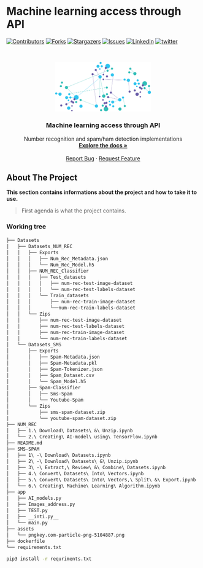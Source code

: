 
# Machine learning access through API
<!--
*** Thanks for checking out the Best-README-Template. If you have a suggestion
*** that would make this better, please fork the repo and create a pull request
*** or simply open an issue with the tag "enhancement".
*** Thanks again! Now go create something AMAZING! :D SECONDARY TEST!
***
***
***
*** To avoid retyping too much info. Do a search and replace for the following:
*** github_username, repo_name, twitter_handle, email, project_title, project_description
-->

<!-- PROJECT SHIELDS -->
<!--
*** I'm using markdown "reference style" links for readability.
*** Reference links are enclosed in brackets [ ] instead of parentheses ( ).
*** See the bottom of this document for the declaration of the reference variables
*** for contributors-url, forks-url, etc. This is an optional, concise syntax you may use. TEST
*** https://www.markdownguide.org/basic-syntax/#reference-style-links
-->
[![Contributors][contributors-shield]][contributors-url]
[![Forks][forks-shield]][forks-url]
[![Stargazers][stars-shield]][stars-url]
[![Issues][issues-shield]][issues-url]
[![LinkedIn][linkedin-shield]][linkedin-url]
[![twitter][twitter-shield]][twitter-url]



<!-- PROJECT LOGO -->
<br />
<p align="center">
  <a href="https://github.com/kristopy/AI-API">
    <img src="assets/pngkey.com-particle-png-5104887.png" alt="Logo" width="250">
  </a>

  <h3 align="center">Machine learning access through API</h3>

  <p align="center">
    Number recognition and spam/ham detection implementations
    <br />
    <a href="https://github.com/kristopy/AI-API"><strong>Explore the docs »</strong></a>
    <br />
    <br />
    <a href="https://github.com/kristopy/AI-API/issues">Report Bug</a>
    ·
    <a href="https://github.com/kristopy/AI-API/issues">Request Feature</a>
  </p>
</p>

<!-- ABOUT THE PROJECT -->
## About The Project

**This section contains informations about the project and how to take it to use.**

> First agenda is what the project contains. 

<!-- Working tree-->

### Working tree
```
├── Datasets
│   ├── Datasets_NUM_REC
│   │   ├── Exports
│   │   │   ├── Num_Rec_Metadata.json
│   │   │   └── Num_Rec_Model.h5
│   │   ├── NUM_REC_Classifier
│   │   │   ├── Test_datasets
│   │   │   │   ├── num-rec-test-image-dataset
│   │   │   │   └── num-rec-test-labels-dataset
│   │   │   └── Train_datasets
│   │   │       ├── num-rec-train-image-dataset
│   │   │       └──num-rec-train-labels-dataset
│   │   └── Zips
│   │       ├── num-rec-test-image-dataset
│   │       ├── num-rec-test-labels-dataset
│   │       ├── num-rec-train-image-dataset
│   │       └── num-rec-train-labels-dataset
│   └── Datasets_SMS
│       ├── Exports
│       │   ├── Spam-Metadata.json
│       │   ├── Spam-Metadata.pkl
│       │   ├── Spam-Tokenizer.json
│       │   ├── Spam_Dataset.csv
│       │   └── Spam_Model.h5
│       ├── Spam-Classifier
│       │   ├── Sms-Spam
│       │   └── Youtube-Spam
│       └── Zips
│           ├── sms-spam-dataset.zip
│           └── youtube-spam-dataset.zip
├── NUM_REC
│   ├── 1.\ Download\ Datasets\ &\ Unzip.ipynb
│   └── 2.\ Creating\ AI-model\ using\ TensorFlow.ipynb
├── README.md
├── SMS-SPAM
│   ├── 1\ -\ Download\ Datasets.ipynb
│   ├── 2\ -\ Download\ Datasets\ &\ Unzip.ipynb
│   ├── 3\ -\ Extract,\ Review\ &\ Combine\ Datasets.ipynb
│   ├── 4.\ Convert\ Datasets\ Into\ Vectors.ipynb
│   ├── 5.\ Convert\ Datasets\ Into\ Vectors,\ Split\ &\ Export.ipynb
│   └── 6.\ Creating\ Machine\ Learning\ Algorithm.ipynb
├── app
│   ├── AI_models.py
│   ├── Images_address.py
│   ├── TEST.py
│   ├── __inti.py__
│   └── main.py
├── assets
│   └── pngkey.com-particle-png-5104887.png
├── dockerfile
└── requirements.txt
```

```zsh
pip3 install -r requriments.txt
```


<!-- MARKDOWN LINKS & IMAGES -->
<!-- https://www.markdownguide.org/basic-syntax/#reference-style-links -->
[contributors-shield]: https://img.shields.io/github/contributors/kristopy/repo.svg?style=for-the-badge
[contributors-url]: https://github.com/kristopy/AI-API/contributors
[forks-shield]: https://img.shields.io/github/forks/kristopy/repo.svg?style=for-the-badge
[forks-url]: https://github.com/kristopy/AI-API//network/members
[stars-shield]: https://img.shields.io/github/stars/kristopy/repo.svg?style=for-the-badge
[stars-url]: https://github.com/kristopy/AI-API//stargazers
[issues-shield]: https://img.shields.io/github/issues/kristopy/repo.svg?style=for-the-badge
[issues-url]: https://github.com/kristopy/AI-API//issues
<!-- [license-shield]: https://img.shields.io/github/license/kristopy/repo.svg?style=for-the-badge
[license-url]: https://github.com/kristopy/RaspberryPi_Real-Time-monitoring/blob/master/LICENSE.txt -->
[linkedin-shield]: https://img.shields.io/badge/-LinkedIn-black.svg?style=for-the-badge&logo=linkedin&colorB=555
[linkedin-url]: https://linkedin.com/in/kristofferwv
[twitter-shield]: https://img.shields.io/badge/-twitter-black.svg?style=for-the-badge&logo=twitter&colorB=555
[twitter-url]: https://twitter.com/KristofferWV

